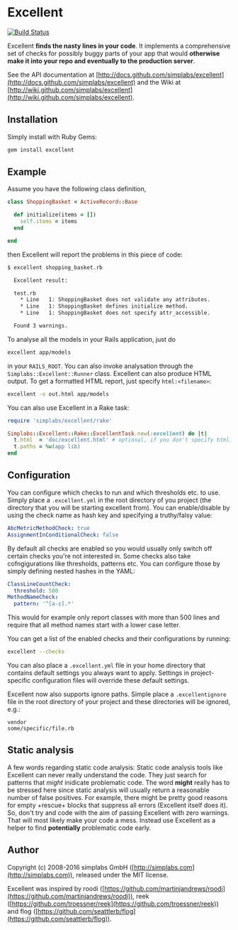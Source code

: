 Excellent
=========

[![Build Status](https://travis-ci.org/simplabs/excellent.png)](https://travis-ci.org/simplabs/excellent)

Excellent **finds the nasty lines in your code**. It implements a comprehensive set of checks for possibly
buggy parts of your app that would **otherwise make it into your repo and eventually to the production server**.

See the API documentation at [http://docs.github.com/simplabs/excellent](http://docs.github.com/simplabs/excellent)
and the Wiki at [http://wiki.github.com/simplabs/excellent](http://wiki.github.com/simplabs/excellent).

Installation
------------

Simply install with Ruby Gems:

```bash
gem install excellent
```

Example
-------

Assume you have the following class definition,

```ruby
class ShoppingBasket < ActiveRecord::Base

  def initialize(items = [])
    self.items = items
  end

end
````

then Excellent will report the problems in this piece of code:

```bash
$ excellent shopping_basket.rb

  Excellent result:

  test.rb
    * Line   1: ShoppingBasket does not validate any attributes.
    * Line   1: ShoppingBasket defines initialize method.
    * Line   1: ShoppingBasket does not specify attr_accessible.

  Found 3 warnings.
```

To analyse all the models in your Rails application, just do

```bash
excellent app/models
```

in your `RAILS_ROOT`. You can also invoke analysation through the `Simplabs::Excellent::Runner` class.
Excellent can also produce HTML output. To get a formatted HTML report, just specify `html:<filename>`:

```bash
excellent -o out.html app/models
```

You can also use Excellent in a Rake task:

```ruby
require 'simplabs/excellent/rake'

Simplabs::Excellent::Rake::ExcellentTask.new(:excellent) do |t|
  t.html  = 'doc/excellent.html' # optional, if you don't specify html, output will be written to $stdout
  t.paths = %w(app lib)
end
```

Configuration
-------------

You can configure which checks to run and which thresholds etc. to use. Simply place a `.excellent.yml` in the
root directory of you project (the directory that you will be starting excellent from). You can enable/disable
by using the check name as hash key and specifying a truthy/falsy value:

```yaml
AbcMetricMethodCheck: true
AssignmentInConditionalCheck: false
```

By default all checks are enabled so you would usually only switch off certain checks you're not interested in.
Some checks also take cofngigurations like thresholds, patterns etc. You can configure those by simply defining
nested hashes in the YAML:

```yaml
ClassLineCountCheck:
  threshold: 500
MethodNameCheck:
  pattern: '^[a-z].*'
```

This would for example only report classes with more than 500 lines and require that all method names start
with a lower case letter.

You can get a list of the enabled checks and their configurations by running:

```bash
excellent --checks
```

You can also place a `.excellent.yml` file in your home directory that contains default settings you always
want to apply. Settings in project-specific configuration files will override these default settings.

Excellent now also supports ignore paths. Simple place a `.excellentignore` file in the root directory of
your project and these directories will be ignored, e.g.:

```
vendor
some/specific/file.rb
```

Static analysis
---------------

A few words regarding static code analysis: Static code analysis tools like Excellent can never really
understand the code. They just search for patterns that *might* inidicate problematic code. The word **might**
really has to be stressed here since static analysis will usually return a reasonable number of false
positives. For example, there might be pretty good reasons for empty +rescue+ blocks that suppress all
errors (Excellent itself does it). So, don't try and code with the aim of passing Excellent with zero warnings.
That will most likely make your code a mess. Instead use Excellent as a helper to find **potentially**
problematic code early.

Author
------

Copyright (c) 2008-2016 simplabs GmbH ([http://simplabs.com](http://simplabs.com)), released under the MIT license.

Excellent was inspired by roodi ([https://github.com/martinjandrews/roodi](https://github.com/martinjandrews/roodi)), reek ([https://github.com/troessner/reek](https://github.com/troessner/reek)) and flog ([https://github.com/seattlerb/flog](https://github.com/seattlerb/flog)).
